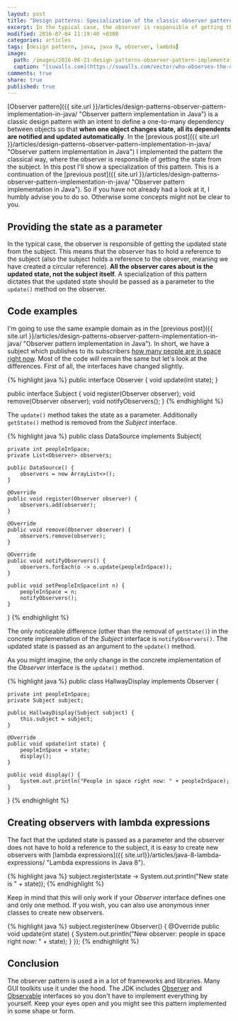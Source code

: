 ```yaml
---
layout: post
title: "Design patterns: Specialization of the classic observer pattern"
excerpt: In the typical case, the observer is responsible of getting the updated state from the subject. This means that the observer has to hold a reference to the subject (also the subject holds a reference to the observer, meaning we have created a circular reference).
modified: 2016-07-04 11:19:40 +0300
categories: articles
tags: [design pattern, java, java 8, observer, lambda]
image:
  path: /images/2016-06-21-design-patterns-observer-pattern-implementation-in-java/cover.jpg
  caption: "[suwalls.com](https://suwalls.com/vector/who-observes-the-observer-28727/)"
comments: true
share: true
published: true
---
```


[Observer pattern]({{ site.url }}/articles/design-patterns-observer-pattern-implementation-in-java/ "Observer pattern implementation in Java") is a classic design pattern with an intent to define a one-to-many dependency between objects so that **when one object changes state, all its dependents are notified and updated automatically**. In the [previous post]({{ site.url }}/articles/design-patterns-observer-pattern-implementation-in-java/ "Observer pattern implementation in Java") I implemented the pattern the classical way, where the observer is responsible of getting the state from the subject. In this post I'll show a specialization of this pattern. This is a continuation of the [previous post]({{ site.url }}/articles/design-patterns-observer-pattern-implementation-in-java/ "Observer pattern implementation in Java"). So if you have not already had a look at it, I humbly advise you to do so. Otherwise some concepts might not be clear to you.

## Providing the state as a parameter

In the typical case, the observer is responsible of getting the updated state from the subject. This means that the observer has to hold a reference to the subject (also the subject holds a reference to the observer, meaning we have created a circular reference). **All the observer cares about is the updated state, not the subject itself**. A specialization of this pattern dictates that the updated state should be passed as a parameter to the `update()` method on the observer.

## Code examples

I'm going to use the same example domain as in the [previous post]({{ site.url }}/articles/design-patterns-observer-pattern-implementation-in-java/ "Observer pattern implementation in Java"). In short, we have a subject which publishes to its subscribers [how many people are in space right now](http://www.howmanypeopleareinspacerightnow.com/). Most of the code will remain the same but let's look at the differences. First of all, the interfaces have changed slightly.

{% highlight java %}
public interface Observer {
    void update(int state);
}

public interface Subject {
    void register(Observer observer);
    void remove(Observer observer);
    void notifyObservers();
}
{% endhighlight %}

The `update()` method takes the state as a parameter. Additionally `getState()` method is removed from the *Subject* interface.

{% highlight java %}
public class DataSource implements Subject{

    private int peopleInSpace;
    private List<Observer> observers;

    public DataSource() {
        observers = new ArrayList<>();
    }

    @Override
    public void register(Observer observer) {
        observers.add(observer);
    }

    @Override
    public void remove(Observer observer) {
        observers.remove(observer);
    }

    @Override
    public void notifyObservers() {
        observers.forEach(o -> o.update(peopleInSpace));
    }

    public void setPeopleInSpace(int n) {
        peopleInSpace = n;
        notifyObservers();
    }
}
{% endhighlight %}

The only noticeable difference (other than the removal of `getState()`) in the concrete implementation of the *Subject* interface is `notifyObservers()`. The updated state is passed as an argument to the `update()` method.

As you might imagine, the only change in the concrete implementation of the *Observer* interface is the `update()` method.

{% highlight java %}
public class HallwayDisplay implements Observer {

    private int peopleInSpace;
    private Subject subject;

    public HallwayDisplay(Subject subject) {
        this.subject = subject;
    }

    @Override
    public void update(int state) {
        peopleInSpace = state;
        display();
    }

    public void display() {
        System.out.println("People in space right now: " + peopleInSpace);
    }
}
{% endhighlight %}

## Creating observers with lambda expressions

The fact that the updated state is passed as a parameter and the observer does not have to hold a reference to the subject, it is easy to create new observers with [lambda expressions]({{ site.url}}/articles/java-8-lambda-expressions/ "Lambda expressions in Java 8").

{% highlight java %}
subject.register(state -> System.out.println("New state is " + state));
{% endhighlight %}

Keep in mind that this will only work if your *Observer* interface defines one and only one method. If you wish, you can also use anonymous inner classes to create new observers.

{% highlight java %}
subject.register(new Observer() {
    @Override
    public void update(int state) {
        System.out.println("New observer: people in space right now: " + state);
    }
});
{% endhighlight %}

## Conclusion

The observer pattern is used a in a lot of frameworks and libraries. Many GUI toolkits use it under the hood. The JDK includes [Observer](https://docs.oracle.com/javase/8/docs/api/java/util/Observer.html) and [Observable](https://docs.oracle.com/javase/8/docs/api/java/util/Observable.html) interfaces so you don't have to implement everything by yourself. Keep your eyes open and you might see this pattern implemented in some shape or form.

